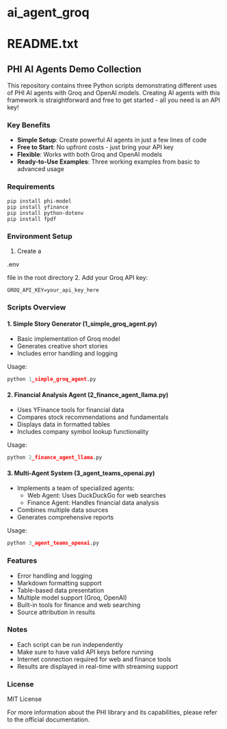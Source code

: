 # ai_agent_groq
# README.txt

## PHI AI Agents Demo Collection

This repository contains three Python scripts demonstrating different uses of PHI AI agents with Groq and OpenAI models. Creating AI agents with this framework is straightforward and free to get started - all you need is an API key!

### Key Benefits
- **Simple Setup**: Create powerful AI agents in just a few lines of code
- **Free to Start**: No upfront costs - just bring your API key
- **Flexible**: Works with both Groq and OpenAI models
- **Ready-to-Use Examples**: Three working examples from basic to advanced usage

### Requirements

```
pip install phi-model
pip install yfinance
pip install python-dotenv
pip install fpdf
```

### Environment Setup

1. Create a 

.env

 file in the root directory
2. Add your Groq API key:
   ```
   GROQ_API_KEY=your_api_key_here
   ```

### Scripts Overview

#### 1. Simple Story Generator (1_simple_groq_agent.py)
- Basic implementation of Groq model
- Generates creative short stories
- Includes error handling and logging

Usage:
```python
python 1_simple_groq_agent.py
```

#### 2. Financial Analysis Agent (2_finance_agent_llama.py)
- Uses YFinance tools for financial data
- Compares stock recommendations and fundamentals
- Displays data in formatted tables
- Includes company symbol lookup functionality

Usage:
```python
python 2_finance_agent_llama.py
```

#### 3. Multi-Agent System (3_agent_teams_openai.py)
- Implements a team of specialized agents:
  - Web Agent: Uses DuckDuckGo for web searches
  - Finance Agent: Handles financial data analysis
- Combines multiple data sources
- Generates comprehensive reports

Usage:
```python
python 3_agent_teams_openai.py
```

### Features

- Error handling and logging
- Markdown formatting support
- Table-based data presentation
- Multiple model support (Groq, OpenAI)
- Built-in tools for finance and web searching
- Source attribution in results

### Notes

- Each script can be run independently
- Make sure to have valid API keys before running
- Internet connection required for web and finance tools
- Results are displayed in real-time with streaming support

### License

MIT License

For more information about the PHI library and its capabilities, please refer to the official documentation.